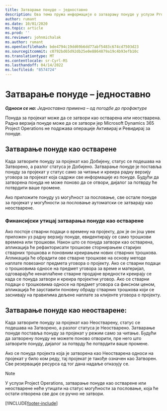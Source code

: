 ```yaml
---
title: Затварање понуде – једноставно
description: Ова тема пружа информације о затварању понуде у услузи Project Operations.
author: rumant
ms.date: 10/01/2020
ms.topic: article
ms.prod: ''
ms.reviewer: johnmichalak
ms.author: rumant
ms.openlocfilehash: bde4794c19dd69b6dd77abf5483c674cd7503d23
ms.sourcegitcommit: c0792bd65d92db25e0e8864879a19c4b93efb10c
ms.translationtype: MT
ms.contentlocale: sr-Cyrl-RS
ms.lasthandoff: 04/14/2022
ms.locfileid: "8574724"
---
```

# <a name="close-a-quote---lite"></a>Затварање понуде – једноставно

_**Односи се на:** Једноставна примена – од погодбе до профактуре_

Понуда за пројекат може да се затвори као остварена или неостварена. Радна верзија понуде може да се затвори јер Microsoft Dynamics 365 Project Operations не подржава операције Активирај и Ревидирај за понуде.

## <a name="close-a-quote-as-won"></a>Затварање понуде као остварене

Када затворите понуду за пројекат као Добијену, статус се подешава на Затворено, а разлог статуса је Добијено. Затварање понуде је поставља понуду за пројекат у статус само за читање и креира радну верзију уговора за пројекат која садржи све информације из понуде. Будући да затворена понуда не може поново да се отвори, дијалог за потврду ће потврдити ваше промене.

Ако приложите понуду уз могућност за пословање, све остале понуде за пројекат у могућности за пословање аутоматски се затварају као неостварене.

### <a name="financial-impact-of-closing-a-quote-as-won"></a>Финансијски утицај затварања понуде као остварене

Ако постоје стварни подаци о времену на пројекту, док је он још увек приложен уз радну верзију понуде, евидентирају се само трошкови времена или трошкови. Након што се понуда затвори као остварена, апликација ће рефакторисати трошкове сторнирањем старијих стварних трошкова и поновним креирањем нових стварних трошкова. Апликација ће обрадити ове стварне трошкове на основу методе наплате повезаног предмета уговора о пројекту. Ако се стварни подаци о трошковима односе на предмет уговора за време и материјал, одговарајуће ненаплаћене стварне продајне вредности креирају се када се понуда затвори и креира пројектни уговор. Ако се стварни подаци о трошковима односе на предмет уговора са фиксном ценом, апликација ће зауставити поновну обраду стварних трошкова који се заснивају на правилима дељене наплате за клијенте уговора о пројекту.

## <a name="closing-a-quote-as-lost"></a>Затварање понуде као неостварене:

Када затворите понуду за пројекат као Неостварену, статус се подешава на Затворено, а разлог статуса је Неостварено. Затварање понуде поставља понуду за пројекат у режим само за читање. Будући да затворену понуду не можете поново отворити, пре него што затворите понуду, дијалог за потврду ће потврдити ваше промене.

Ако се понуда пројекта која је затворена као Неостварена односи на пројекат у било ком реду, тај пројекат је такође означен као Затворен. Све резервације ресурса од тог дана надаље отказују се.

> [!NOTE]
> У услузи Project Operations, затварање понуде као остварене или неостварене неће утицати на статус могућности за пословање, која ће остати отворена све док се ручно не затвори.


[!INCLUDE[footer-include](../../includes/footer-banner.md)]